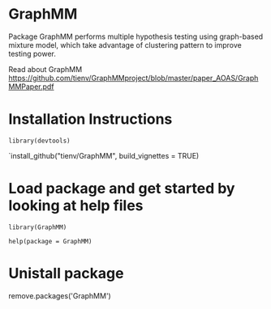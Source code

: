 # GraphMM
Package GraphMM performs multiple hypothesis testing using graph-based mixture model, which take advantage of clustering pattern to improve testing power. 

Read about GraphMM https://github.com/tienv/GraphMMproject/blob/master/paper_AOAS/GraphMMPaper.pdf

# Installation Instructions

`library(devtools)` 

`install_github("tienv/GraphMM", build_vignettes = TRUE)

# Load package and get started by looking at help files
`library(GraphMM)`

`help(package = GraphMM)`

# Unistall package
remove.packages('GraphMM')
